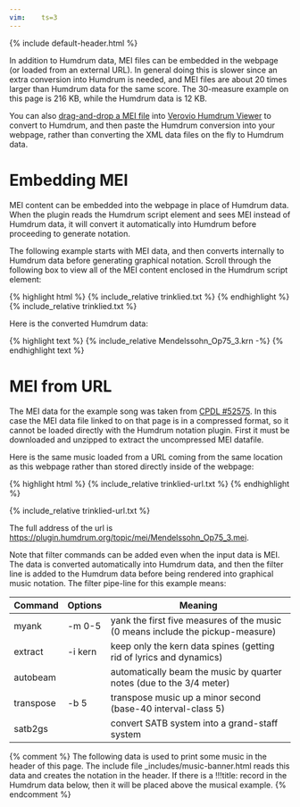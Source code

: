 ```yaml
---
vim:	ts=3
---
```


{% include default-header.html %}

In addition to Humdrum data, MEI files can be embedded in the 
webpage (or loaded from an external URL).  In general doing this is slower since 
an extra conversion into Humdrum is needed, and MEI files
are about 20 times larger than Humdrum data for the same score.  The <nobr>30-measure</nobr>
example on this page is 216 KB, while the Humdrum data is 12 KB.

You can also <a target="_blank"
href="http://doc.verovio.humdrum.org/interface/mei/">drag-and-drop a
MEI file</a> into <a target="_blank"
href="http://verovio.humdrum.org">Verovio Humdrum Viewer</a> to
convert to Humdrum, and then paste the Humdrum conversion into your
webpage, rather than converting the XML data files on the fly to
Humdrum data.


# Embedding MEI #

MEI content can be embedded into the webpage in place of Humdrum
data.  When the plugin reads the Humdrum script element and sees
MEI instead of Humdrum data, it will convert it automatically
into Humdrum before proceeding to generate notation.

The following example starts with MEI data, and then converts
internally to Humdrum data before generating graphical notation.
Scroll through the following box to view all of the MEI content
enclosed in the Humdrum script element:

<div class="scrolling">
{% highlight html %}
{% include_relative trinklied.txt %}
{% endhighlight %}
{% include_relative trinklied.txt %}
</div>


Here is the converted Humdrum data:

<div class="scrolling">
{% highlight text %}
{% include_relative Mendelssohn_Op75_3.krn -%}
{% endhighlight text %}
</div>


# MEI from URL #

The MEI data for the example song was taken from <a target="_blank"
href="http://www3.cpdl.org/wiki/index.php/Trinklied,_Op._75,_No._3_(Felix_Mendelssohn)">CPDL
#52575</a>.  In this case the MEI data file linked to on that
page is in a compressed format, so it cannot be loaded directly with the Humdrum notation plugin.
First it must be downloaded and unzipped to extract the uncompressed MEI datafile.

Here is the same music loaded from a URL coming from the same
location as this webpage rather than stored directly inside of the
webpage:

{% highlight html %}
{% include_relative trinklied-url.txt %}
{% endhighlight %}

{% include_relative trinklied-url.txt %}

The full address of the url is <a target="_blank" href="https://plugin.humdrum.org/topic/mei/Mendelssohn_Op75_3.mei">https://plugin.humdrum.org/topic/mei/Mendelssohn_Op75_3.mei</a>.


Note that filter commands can be added even when the input data is
MEI.  The data is converted automatically into Humdrum data,
and then the filter line is added to the Humdrum data before being
rendered into graphical music notation.  The filter pipe-line for
this example means:

|  Command  |  Options       | Meaning
|-----------|----------------|--------
| myank     | -m&nbsp;0-5    | yank the first five measures of the music (0 means include the pickup-measure)
| extract   | -i&nbsp;kern   | keep only the kern data spines (getting rid of lyrics and dynamics)
| autobeam  |                | automatically beam the music by quarter notes (due to the 3/4 meter)
| transpose | -b&nbsp;5      | transpose music up a minor second (base-40 interval-class 5)
| satb2gs   |                | convert SATB system into a grand-staff system



{% comment %}
	The following data is used to print some music in the header of this page.
	The include file _includes/music-banner.html reads this data and creates
	the notation in the header.  If there is a !!!title: record in the
	Humdrum data below, then it will be placed above the musical example.
{% endcomment %}

<script type="text/x-humdrum" id="title-notation-source">
!!!title: <a target="_blank" href="http://www3.cpdl.org/wiki/index.php/Trinklied,_Op._75,_No._3_(Felix_Mendelssohn)">Mendelssohn: Trinklied, op. 75, no. 3, Tenor 1 part</a>
{% include_relative Mendelssohn_Op75_3.krn -%}
!!!filter: extract -k 1
</script>
